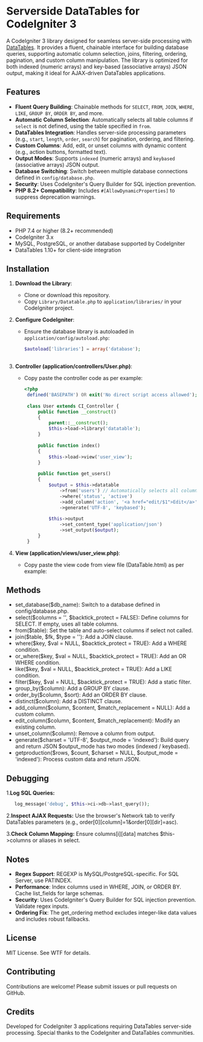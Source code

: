# Serverside DataTables for CodeIgniter 3

A CodeIgniter 3 library designed for seamless server-side processing with [DataTables](https://datatables.net/manual/server-side). It provides a fluent, chainable interface for building database queries, supporting automatic column selection, joins, filtering, ordering, pagination, and custom column manipulation. The library is optimized for both indexed (numeric arrays) and key-based (associative arrays) JSON output, making it ideal for AJAX-driven DataTables applications.

## Features

- **Fluent Query Building**: Chainable methods for `SELECT`, `FROM`, `JOIN`, `WHERE`, `LIKE`, `GROUP BY`, `ORDER BY`, and more.
- **Automatic Column Selection**: Automatically selects all table columns if `select` is not defined, using the table specified in `from`.
- **DataTables Integration**: Handles server-side processing parameters (e.g., `start`, `length`, `order`, `search`) for pagination, ordering, and filtering.
- **Custom Columns**: Add, edit, or unset columns with dynamic content (e.g., action buttons, formatted text).
- **Output Modes**: Supports `indexed` (numeric arrays) and `keybased` (associative arrays) JSON output.
- **Database Switching**: Switch between multiple database connections defined in `config/database.php`.
- **Security**: Uses CodeIgniter's Query Builder for SQL injection prevention.
- **PHP 8.2+ Compatibility**: Includes `#[AllowDynamicProperties]` to suppress deprecation warnings.

## Requirements

- PHP 7.4 or higher (8.2+ recommended)
- CodeIgniter 3.x
- MySQL, PostgreSQL, or another database supported by CodeIgniter
- DataTables 1.10+ for client-side integration

## Installation

1. **Download the Library**:
   - Clone or download this repository.
   - Copy `Library/Datatable.php` to `application/libraries/` in your CodeIgniter project.

2. **Configure CodeIgniter**:
   - Ensure the database library is autoloaded in `application/config/autoload.php`:
     ```php
     $autoload['libraries'] = array('database');
       
3. **Controller (application/controllers/User.php)**:
   - Copy paste the controller code as per example:
     ```php
     <?php
      defined('BASEPATH') OR exit('No direct script access allowed');
      
      class User extends CI_Controller {
          public function __construct()
          {
              parent::__construct();
              $this->load->library('datatable');
          }
      
          public function index()
          {
              $this->load->view('user_view');
          }
      
          public function get_users()
          {
              $output = $this->datatable
                  ->from('users') // Automatically selects all columns
                  ->where('status', 'active')
                  ->add_column('action', '<a href="edit/$1">Edit</a>', 'id')
                  ->generate('UTF-8', 'keybased');
      
              $this->output
                  ->set_content_type('application/json')
                  ->set_output($output);
          }
      }

4. **View (application/views/user_view.php)**:
   - Copy paste the view code from view file (DataTable.html) as per example:

## Methods
- set_database($db_name): Switch to a database defined in <span>config/database.php.
- select($columns = '', $backtick_protect = FALSE): Define columns for SELECT. If empty, uses all table columns.
- from($table): Set the table and auto-select columns if select</span> not called.
- join($table, $fk, $type = ''): Add a JOIN clause.
- where($key, $val = NULL, $backtick_protect = TRUE): Add a WHERE condition.
- or_where($key, $val = NULL, $backtick_protect = TRUE): Add an OR WHERE condition.
- like($key, $val = NULL, $backtick_protect = TRUE): Add a LIKE condition.
- filter($key, $val = NULL, $backtick_protect = TRUE): Add a static filter.
- group_by($column): Add a GROUP BY clause.
- order_by($column, $sort): Add an ORDER BY clause.
- distinct($column): Add a DISTINCT clause.
- add_column($column, $content, $match_replacement = NULL): Add a custom column.
- edit_column($column, $content, $match_replacement): Modify an existing column.
- unset_column($column): Remove a column from output.
- generate($charset = 'UTF-8', $output_mode = 'indexed'): Build query and return JSON $output_mode has two modes (indexed / keybased).
- getproduction($rows, $count, $charset = NULL, $output_mode = 'indexed'): Process custom data and return JSON.

## Debugging

1.**Log SQL Queries:**
```php
   log_message('debug', $this->ci->db->last_query());
```
2.**Inspect AJAX Requests:** Use the browser's Network tab to verify DataTables parameters (e.g., order[0][column]=1&amp;order[0][dir]=asc).

3.**Check Column Mapping:** Ensure columns[i][data] matches <span>$this->columns or aliases in select.

## Notes

- **Regex Support**: REGEXP is MySQL/PostgreSQL-specific. For SQL Server, use PATINDEX.
- **Performance**: Index columns used in WHERE, JOIN, or ORDER BY. Cache list_fields for large schemas.
- **Security**: Uses CodeIgniter's Query Builder for SQL injection prevention. Validate regex inputs.
- **Ordering Fix**: The get_ordering method excludes integer-like data values and includes robust fallbacks.

## License

MIT License. See WTF for details.

## Contributing

Contributions are welcome! Please submit issues or pull requests on GitHub.

## Credits

Developed for CodeIgniter 3 applications requiring DataTables server-side processing. Special thanks to the CodeIgniter and DataTables communities.
